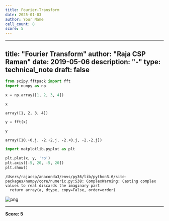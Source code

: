 ```yaml
---
title: Fourier-Transform
date: 2025-01-03
author: Your Name
cell_count: 8
score: 5
---
```


---
title: "Fourier Transform"
author: "Raja CSP Raman"
date: 2019-05-06
description: "-"
type: technical_note
draft: false
---

```python
from scipy.fftpack import fft
import numpy as np
```


```python
x = np.array([1, 2, 3, 4])
```


```python
x
```




    array([1, 2, 3, 4])




```python
y = fft(x)
```


```python
y
```




    array([10.+0.j, -2.+2.j, -2.+0.j, -2.-2.j])




```python
import matplotlib.pyplot as plt
```


```python
plt.plot(x, y, 'ro')
plt.axis([-5, 20, -5, 20])
plt.show()
```

    /Users/rajacsp/anaconda3/envs/py36/lib/python3.6/site-packages/numpy/core/numeric.py:538: ComplexWarning: Casting complex values to real discards the imaginary part
      return array(a, dtype, copy=False, order=order)



    
![png](/mlnotes/images/fourier-transform_7_1.png)
    



---
**Score: 5**